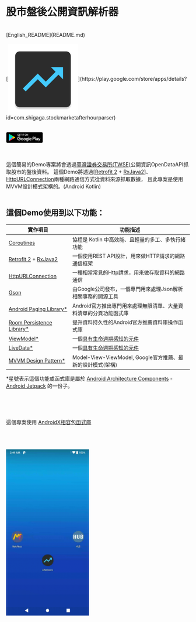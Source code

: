 # 股市盤後公開資訊解析器
<br>
[English_README](README.md)<br>
<br>
[<img align="center" src ="app/src/main/res/mipmap-xxxhdpi/ic_app_icon.png">](https://play.google.com/store/apps/details?id=com.shigaga.stockmarketafterhourparser)<br>
<br>

[<img src="app/src/main/res/mipmap-xxxhdpi/googleplay_logo.png" width="20%" height="20%" align="center" valign="center">](https://play.google.com/store/apps/details?id=com.shigaga.stockmarketafterhourparser)<br>
<br>
<br>

這個簡易的Demo專案將會透過[臺灣證券交易所(TWSE)](https://data.gov.tw/dataset/11549#r0)公開資訊OpenDataAPI抓取股市的盤後資料。
這個Demo將透過[[Retrofit 2](https://square.github.io/retrofit/) + [RxJava2](https://github.com/ReactiveX/RxJava)]、 
[HttpURLConnection](https://developer.android.com/reference/java/net/HttpURLConnection)兩種網路通信方式從資料來源抓取數據，
且此專案是使用 MVVM設計模式架構的。(Android Kotlin)
<br>
<br>


## 這個Demo使用到以下功能：

| 實作項目 | 功能描述 |
| --- | --- |
| [Coroutines](https://developer.android.com/kotlin/coroutines) | 協程是 Kotlin 中高效能、且輕量的多工、多執行緒功能 |
| [Retrofit 2](https://square.github.io/retrofit/) + [RxJava2](https://github.com/ReactiveX/RxJava) | 一個使用REST API設計，用來做HTTP請求的網路通信框架 |
| [HttpURLConnection](https://developer.android.com/reference/java/net/HttpURLConnection) | 一種相當常見的Http請求，用來做存取資料的網路通信 |
| [Gson](https://github.com/google/gson) | 由Google公司發布，一個專門用來處理Json解析相關事務的開源工具 |
| [Android Paging Library*](https://developer.android.com/topic/libraries/architecture/paging/) | Android官方推出專門用來處理無限清單、大量資料清單的分頁功能函式庫 |
| [Room Persistence Library*](https://developer.android.com/topic/libraries/architecture/room) | 提升資料持久性的Android官方推薦資料庫操作函式庫 |
| [ViewModel*](https://developer.android.com/topic/libraries/architecture/viewmodel) | 一個[具有生命週期感知的元件](https://developer.android.com/topic/libraries/architecture/lifecycle) |
| [LiveData*](https://developer.android.com/topic/libraries/architecture/livedata)| 一個[具有生命週期感知的元件](https://developer.android.com/topic/libraries/architecture/lifecycle) |
| [MVVM Design Pattern*](https://medium.com/upday-devs/android-architecture-patterns-part-3-model-view-viewmodel-e7eeee76b73b) | Model-View-ViewModel, Google官方推薦、最新的設計模式(架構) |

*星號表示這個功能或函式庫是屬於 [Android Architecture Components](https://developer.android.com/topic/libraries/architecture) - [Android Jetpack](https://developer.android.com/jetpack) 的一份子。

<br>
<br>
<br>

這個專案使用 [AndroidX相容包函式庫](https://developer.android.com/jetpack/androidx)

<br>
<br>
<br>
<img src="app/src/main/res/mipmap-xxxhdpi/after_hours_demo.gif" width="45%" height="45%" align="center" valign="center">
<br>
<br>
<br>
<br>
